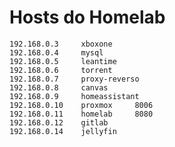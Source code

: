 # Hosts do Homelab #


	192.168.0.3		xboxone
	192.168.0.4 	mysql
	192.168.0.5 	leantime
	192.168.0.6 	torrent
	192.168.0.7 	proxy-reverso
	192.168.0.8 	canvas
	192.168.0.9 	homeassistant
	192.168.0.10 	proxmox		8006
	192.168.0.11	homelab  	8080
	192.168.0.12 	gitlab
	192.168.0.14 	jellyfin
	
